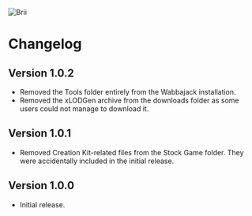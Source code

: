 ![Brii](https://staticdelivery.nexusmods.com/mods/1704/images/95501/95501-1688938116-621876061.png)

# Changelog 

## Version 1.0.2

- Removed the Tools folder entirely from the Wabbajack installation.
- Removed the xLODGen archive from the downloads folder as some users could not manage to download it.

## Version 1.0.1

- Removed Creation Kit-related files from the Stock Game folder. They were accidentally included in the initial release.

## Version 1.0.0

- Initial release.
